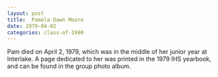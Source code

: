 ```yaml
---
layout: post
title:  Pamela Dawn Moore
date: 1979-04-02
categories: class-of-1980
---
```

Pam died on April 2, 1979, which was in the middle of her junior year at Interlake.  A page dedicated to her was printed in the 1979 IHS yearbook, and can be found in the group photo album.
